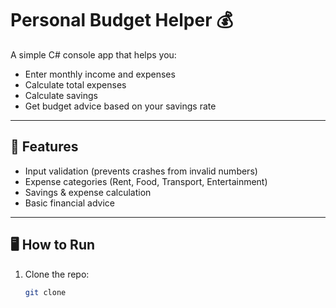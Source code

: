 # Personal Budget Helper 💰

A simple C# console app that helps you:
- Enter monthly income and expenses
- Calculate total expenses
- Calculate savings
- Get budget advice based on your savings rate

---

## 🚀 Features
- Input validation (prevents crashes from invalid numbers)
- Expense categories (Rent, Food, Transport, Entertainment)
- Savings & expense calculation
- Basic financial advice

---

## 🖥️ How to Run
1. Clone the repo:
   ```bash
   git clone 
